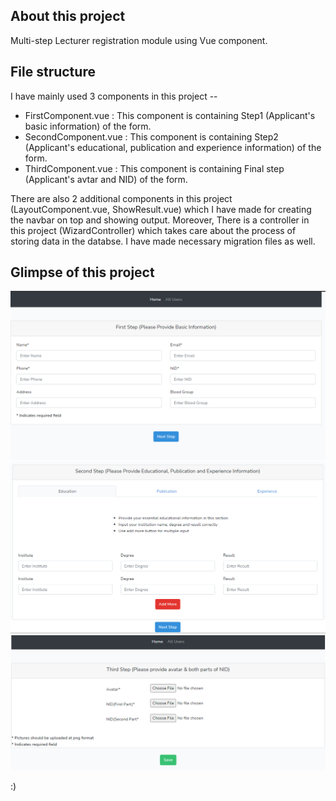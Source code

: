 

## About this project

Multi-step Lecturer registration module using Vue component.


## File structure

I have mainly used 3 components in this project --

* FirstComponent.vue : This component is containing Step1 (Applicant's basic information) of the form.
* SecondComponent.vue : This component is containing Step2 (Applicant's educational, publication and experience information) of the form.
* ThirdComponent.vue : This component is containing Final step (Applicant's avtar and NID) of the form.

There are also 2 additional components in this project (LayoutComponent.vue, ShowResult.vue) which I have made for creating the navbar on top and showing output. Moreover, There is a controller in this project (WizardController) which takes care about the process of storing data in the databse. I have made necessary migration files as well.

## Glimpse of this project

<img src="website_pics/3.png">


<img src="website_pics/1.png">


<img src="website_pics/4.png">

:)
